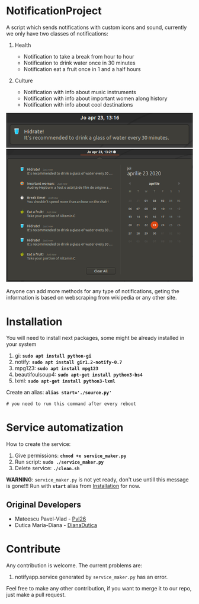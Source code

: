 # NotificationProject

A script which sends notifications with custom icons and sound, currently we only have two classes of notifications:

 1. Health
    - Notification to take a break from hour to hour
    - Notification to drink water once in 30 minutes
    - Notification eat a fruit once in 1 and a half hours

 2. Culture
    - Notification with info about music instruments
    - Notification with info about important women along history
    - Notification with info about cool destinations

<p align="center">
<img src="README/notification.png" width="521">
<img src="README/notification_list.png" width="789">
</p>


Anyone can add more methods for any type of notifications, geting the information is based on webscraping from wikipedia or any other site.


Installation
============
You will need to install next packages, some might be already installed in your system

1. gi: __`sudo apt install python-gi`__
2. notify: __`sudo apt install gir1.2-notify-0.7`__
3. mpg123: __`sudo apt install mpg123`__                   
4. beautifoulsoup4: __`sudo apt-get install python3-bs4`__    
5. lxml: __`sudo apt-get install python3-lxml`__      

Create an alias: __`alias start='./source.py'`__
```diff
# you need to run this command after every reboot
```

Service automatization
======================

How to create the service:

1. Give permissions: __`chmod +x service_maker.py`__
2. Run script: __`sudo ./service_maker.py`__ 
3. Delete service: __`./clean.sh`__  

<b>WARNING</b>: ```service_maker.py``` is not yet ready, don't use untill this message is gone!!! Run with __`start`__ alias from [Installation](https://github.com/pvl26/NotificationProject/tree/master#installation) for now.

Original Developers
-------------------

 * Mateescu Pavel-Vlad - [Pvl26](https://github.com/Pvl26)
 * Dutica Maria-Diana - [DianaDutica](https://github.com/DianaDutica)

Contribute
==========

Any contribution is welcome. The current problems are:

 1. notifyapp.service generated by ```service_maker.py``` has an error.

Feel free to make any other contribution, if you want to merge it to our repo, just make a pull request.